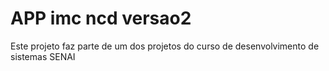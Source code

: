 # APP imc ncd versao2
Este projeto faz parte de um dos projetos do curso de desenvolvimento de sistemas SENAI
